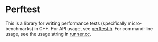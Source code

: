 # Perftest

This is a library for writing performance tests (specifically micro-benchmarks) in C++.
For API usage, see [perftest.h](include/perftest/perftest.h).
For command-line usage, see the usage string in [runner.cc](runner.cc).
